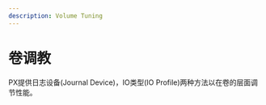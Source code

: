 ```yaml
---
description: Volume Tuning
---
```


# 卷调教

PX提供日志设备\(Journal Device\)，IO类型\(IO Profile\)两种方法以在卷的层面调节性能。 

